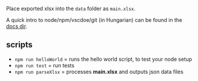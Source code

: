 Place exported xlsx into the `data` folder as `main.xlsx`.

A quick intro to node/npm/vscdoe/git (in Hungarian) can be found in the [docs dir](./docs/README.md).

## scripts

- `npm run helloWorld` = runs the hello world script, to test your node setup
- `npm run test` = run tests
- `npm run parseXlsx` = processes **main.xlsx** and outputs json data files
